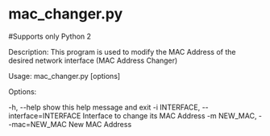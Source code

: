 # mac_changer.py
#Supports only Python 2

Description: This program is used to modify the MAC Address of the desired network interface (MAC Address Changer)

Usage: mac_changer.py [options]

Options:

  -h, --help            show this help message and exit
  -i INTERFACE, --interface=INTERFACE
                        Interface to change its MAC Address
  -m NEW_MAC, --mac=NEW_MAC
                        New MAC Address
